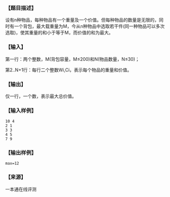 ### 【题目描述】

设有n种物品，每种物品有一个重量及一个价值。但每种物品的数量是无限的，同时有一个背包，最大载重量为M，今从n种物品中选取若干件(同一种物品可以多次选取)，使其重量的和小于等于M，而价值的和为最大。

### 【输入】

第一行：两个整数，M(背包容量，M≤200)和N(物品数量，N≤30)；

第2..N+1行：每行二个整数Wi,Ci，表示每个物品的重量和价值。

### 【输出】

仅一行，一个数，表示最大总价值。

### 【输入样例】

```
10 4
2 1
3 3
4 5
7 9
```

### 【输出样例】

```
max=12
```


 ### 【来源】

 一本通在线评测 